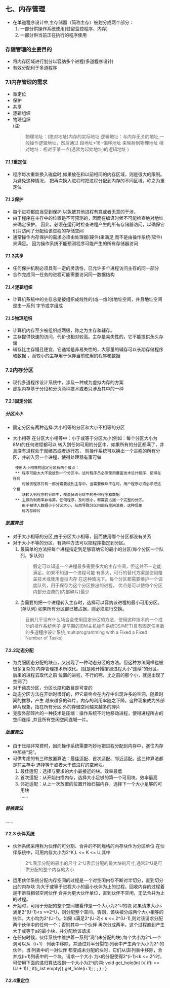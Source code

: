 ## 七、内存管理
* 在单道程序设计中,主存储器（简称主存）被划分成两个部分：
  1. 一部分供操作系统使用(驻留监控程序、内存)
  2. 一部分供当前正在执行的程序使用
  
### 存储管理的主要目的
* 将内存区域进行划分以容纳多个进程(多道程序设计)
* 有效分配利于多道程序

### 7.1内存管理的需求
* 重定位
* 保护
* 共享
* 逻辑组织
* 物理组织<br>
(注:
	>物理地址：(绝对地址)内存的实际地址
	>逻辑地址：与内存无关的地址,一般操作逻辑地址，然后通过 段地址*16+偏移地址 来映射到物理地址
	>相对地址：相对于某一点(通常为起始地址)的逻辑地址
)

#### 7.1.1重定位
 * 程序每次重新换入磁盘时,如果放在和以前相同的内存区域，则是很大的限制。为避免这种情况，
	把再次换入进程时把进程分配到内存的不同区域，称之为重定位
	
#### 7.1.2保护
 * 每个进程都应当受到保护,以免被其他进程有意或者无意的干涉。
 * 由于程序在主存中的位置是不可预测的，因而在编译时候不可能检查绝对地址来确定保护。
	  因此，必须在运行时检查进程产生的所有存储器访问，以确保它们只访问了分配给该进程的存储空间
 * 通常操作内存保护的需求必须由处理器(硬件)来满足,而不是由操作系统(软件)来满足。
	因为操作系统不能预测程序可能产生的所有存储器访问

#### 7.1.3共享
 * 任何保护机制必须具有一定的灵活性，已允许多个进程访问主存的同一部分
 * 合作完成同一任务的进程可能需要访问同一数据结构

#### 7.1.4逻辑组织
 * 计算机系统中的主存总是被组织成线性的(或一维的)地址空间，并且地址空间是由一系列
 字节或字组成
#### 7.1.5物理组织
 * 计算机内存至少被组织成两级，称之为主存和辅存。
 * 主存提供快速的访问，代价也相对较高。主存是易失性的，它不能提供永久存储
 * 辅存比主存慢且便宜，它通常是非易失性的，大容量的辅存可以长期存储程序和数据
   ，而较小的主存用于保存当前使用的程序和数据
   
### 7.2内存分区
 * 现代多道程序设计系统中，涉及一种成为虚拟内存的方案
 * 虚拟内存基于分段和分页两种技术或者只涉及其中的一种
 
#### 7.2.1固定分区
##### 分区大小 
 * 固定分区有两种选择:大小相等的分区和大小不相等的分区
 * 大小相等
		    在分区大小相等中：小于或等于分区大小(例如：每个分区大小为8M)的任何进程都可以
		转入到任何可用的分区中。如果所有的分区都满了，并且没有进程处于就绪态或者运行态，
		则操作系统可以换出一个进程的所有分区，并转入另一个进程，使得处理器有事可做
		
		使用大小相等的固定分区有两个难点：
		** 程序可能太大不能放到一个分区中。这时程序员必须使用覆盖技术设计程序，使得在任何
		   时候该程序只有一部分需要放到主存中。当需要模块不在时，用户程序必须必须把这个模
		   块转入到程序的分区中，覆盖掉该分区中的任何程序和数据
		** 主存的利用率非常第。任何程序，及时很小，都需要占据一个完整的分区。
		   由于被转入数据小于分区大小，从而导致分区内部有空间浪费，这种现象
		   称内存碎片
		   
##### 放置算法
 * 对于大小相等的分区,由于分区大小相等，因而使用哪个分区都没有关系
 * 对于大小不等的分区，有两种方法可以把程序指定到分区。
	1. 最简单的方法把每个进程指定到足够容纳它的最小的分区(每个分区一个队列，多队列)
	   >假定可以知道一个进程最多需要多大的主存空间，但这并不一定能满足。如果不知道一个进程可能
	   >有多大，可行的替代方案是使用覆盖技术或使用虚拟内存
	在这种情况下。每个分区都需要维护一个调度队列，用于保存为这个分区换出的进程，
	优点是可以使每个分区内部分浪费的(内部碎片)最少
	2. 当需要的把一个进程转入主存时，选择可以容纳该进程的最小可用分区。(单队列)
		如果所有分区都已被占据，则必须进行交换。
	> 目前几乎没有什么场合会使用固定分区的方法，使用这种技术的一个成功的操作系统例子
	> 是早期的IBM主机操作系统OS/MFT(具有固定任务数的多道程序设计系统,multiprogramming with
	> a Fixed a Fixed Number of Tasks)
	
#### 7.2.2动态分配
 * 为克服固态分配的缺点，又出现了一种动态分区的方法。但这种方法同样也被很多复杂的
	  内存管理技术所取代。(就是刚开始按照进程大小“连续”的分区，后来的进程去取代之前
	  位置的进程，不行的啊，比之前的那个小，就是出现了空洞了)
 * 对于动态分区，分区长度和数目是可变的
 * 动态分区方法在开始时很好的，但它最终会在内存中出现许多的空洞，随着时间的推移，产生
   越来越多的碎片，内存的利用率随之下降。这种现象成为外部碎片现象，指在所有分区
   外的存储空间越来越多的碎片
 * 克服外部碎片的一种技术是压缩：操作系统不时地移动进程，使得进程所占的空间连续
  ,并且所有空闲空间连城一片。
##### 放置算法
 * 由于压缩非常费时，因而操作系统需要巧妙地把进程分配到内存中，塞住内存中那些“洞”。
 * 可供考虑的有三种放置算法：最佳适配、首次适配、邻近适配。这三种算法都是在主存中
   选择等于或者大于该进程的空闲块。
   1. 最佳适配：选择与要求的大小最接近的块。效率最低
   2. 首次适配：从开始扫描内存，选择大小足够的第一个可用块。效率最高
   3. 邻近适配：从上一次放置的位置开始扫描内存，选择下一个大小足够的可用块
<br/>......
		   
##### 替换算法
  ......
  
#### 7.2.3 伙伴系统
 * 伙伴系统采用称为伙伴的可分割、合并的不同规格的内存块作为分区单位
   在伙伴系统中，可用内存大小为2^K,L <= K <= U,其中
   > 2^L表示分配的最小的尺寸
   > 2^U表示分配的最大块的尺寸;通常2^U是可供分配的整个内存的大小
 * 运用伙伴系统分配内存空间的过程是一个对空闲内存不断对半切分，直到切分出的内存块
   为大于或等于进程大小的最小伙伴为止的过程。回收内存的过程着是不断将相邻空闲伙伴
   合并为更大伙伴单位，直到伙伴不空闲，无法合并为止的过程。
 * 开始时，可用于分配的整个空间被看作是一个大小为2^U的块.如果请求大小s满足2^(U-1)<s
   <=2^U，则分配整个空间。否则，该块被分成两个大小相等的伙伴，大小均为2^(U-1)。如果
   s满足2^(U-2)< s <= 2^(U-1),则对该请求分配两个伙伴中的任何一个；否则其中一个伙伴
   再次分成两半。这个过程直到产生大于或等于s的最小块，并分配给该请求
 * 在任何时候，伙伴系统中维护着一系列“洞”(未分配的块),每个大小为2^i.一个洞可以从（i+1）
   列表中移除，并通过对半分裂在i列表中产生两个大小为2^i的伙伴。当i列表中的一对伙伴
   都变成未分配的块时，它们从该i列表中移除，合并成(i+1)列表中的一个块。请求一个大小
   为k的分配使得2^(i-1)<k <= 2^i时，可使用下面的递归算法找到一个大小为2^i的洞:
		void get_hole(int i){
			if(i == (U + 1))
			 <failure>;
			if(i_list empty){
				get_hole(i+1);
				<split hole into buddies>;
				<put buddies on i_list>;
			}
			<take first hole on i_list>;
		}
#### 7.2.4重定位
	
	
 
